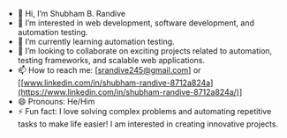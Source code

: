 - 👋 Hi, I’m Shubham B. Randive 
- 👀 I’m interested in web development, software development, and automation testing.  
- 🌱 I’m currently learning automation testing.  
- 💞️ I’m looking to collaborate on exciting projects related to automation, testing frameworks, and scalable web applications.  
- 📫 How to reach me: [srandive245@gmail.com]  or [[www.linkedin.com/in/shubham-randive-8712a824a](https://www.linkedin.com/in/shubham-randive-8712a824a/)]  
- 😄 Pronouns: He/Him  
- ⚡ Fun fact: I love solving complex problems and automating repetitive tasks to make life easier! I am interested in creating innovative projects.
